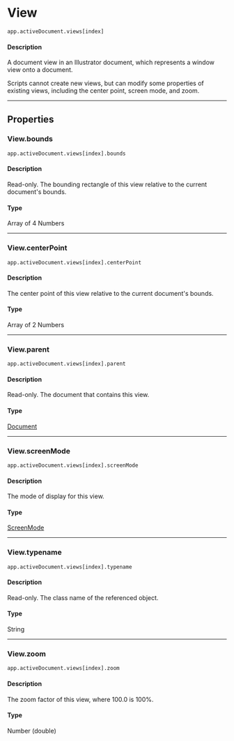 # View

`app.activeDocument.views[index]`

#### Description

A document view in an Illustrator document, which represents a window view onto a document.

Scripts cannot create new views, but can modify some properties of existing views, including the center point, screen mode, and zoom.

---

## Properties

### View.bounds

`app.activeDocument.views[index].bounds`

#### Description

Read-only. The bounding rectangle of this view relative to the current document's bounds.

#### Type

Array of 4 Numbers

---

### View.centerPoint

`app.activeDocument.views[index].centerPoint`

#### Description

The center point of this view relative to the current document's bounds.

#### Type

Array of 2 Numbers

---

### View.parent

`app.activeDocument.views[index].parent`

#### Description

Read-only. The document that contains this view.

#### Type

[Document](./Document.md)

---

### View.screenMode

`app.activeDocument.views[index].screenMode`

#### Description

The mode of display for this view.

#### Type

[ScreenMode](scripting-constants.md#jsobjref-scripting-constants-screenmode)

---

### View.typename

`app.activeDocument.views[index].typename`

#### Description

Read-only. The class name of the referenced object.

#### Type

String

---

### View.zoom

`app.activeDocument.views[index].zoom`

#### Description

The zoom factor of this view, where 100.0 is 100%.

#### Type

Number (double)
